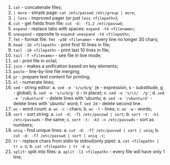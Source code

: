 1. ```cat``` - concatenate files;
2. ```| more``` - simple page: ```cat /etc/passwd /etc/group | more```;
3. ```| less``` - improved pager (or just ```less <filepath>```);
4. ```cut``` - get fields from file: ```cut -d: -f1,2 /etc/passwd```;
5. ```expand``` - replace tabs with spaces: ```expand -t4 <filename>```;
6. ```unexpand``` - opposite to ```expand```: ```unexpand -t4 <filepath>```;
7. ```fmt``` - format file: ```fmt -w30 <filename>``` - every line no longer 30 chars;
8. ```head -10 <filepath>``` - print first 10 lines in file;
9. ```tail -10 <filepath>``` - print last 10 lines in file;
10. ```tail -f <filename>``` - see file in live mode;
11. ```od``` - print file in octal;
12. ```join``` - makes a unification based on key elements;
13. ```paste``` - line-by-line file merging;
14. ```pr``` - prepare text content for printing;
15. ```nl``` - numerate lines;
16. ```sed``` - string editor: 
  a. ```sed -e 's/u/U/g'``` (e - expression, s - substitude, g - global);
  b. ```sed -e 's/u/U/g'``` (i - in place);
  c. ```sed -e 's/\t/  /g'```;
  d. ```sed -e '/ubuntu/d'``` - delete lines with 'ubuntu;
  e. ```sed -e '/ubuntu/d'``` - delete lines with 'ubuntu' word;
  f. ```sed 2d``` - delete second line.
17. ```wc``` - word count:
  a. ```wc -c``` - chars;
  b. ```wc -l``` - lines;
  c. ```wc -w``` - words;
18. ```sort``` - sort string:
  a. ```cut -d: -f1 /etc/passwd | sort```;
  b. ```sort -t: -k1 /etc/passwds``` - the same;
  c. ```sort -t: -k3 -n /etc/passwds``` - sort as numbers;
19. ```uniq``` - find unique lines:
  a. ```cut -d: -f7 /etc/passwd | sort | uniq```;
  b. ```cut -d: -f7 /etc/passwd | sort | uniq -c```;
20. ```tr``` - replace chars from stdin to stdout(only pipe):
  a. ```cat <filepath> | tr u U```;
  b. ```cat <filepath> | tr -d u```;
21. ```split```- split into files:
  a. ```aplit -l1 <filepath>``` - every file will have only 1 line;